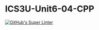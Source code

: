 # ICS3U-Unit6-04-CPP

[![GitHub's Super Linter](https://github.com/Seti-Ngabo/ICS3U-Unit6-04-CPP/workflows/GitHub's%20Super%20Linter/badge.svg)](https://github.com/Seti-Ngabo/ICS3U-Unit6-04-CPP/actions)
